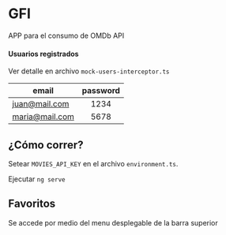 # GFI

APP para el consumo de OMDb API

#### Usuarios registrados

Ver detalle en archivo `mock-users-interceptor.ts` 

| email         | password          |
| ------------- |:-------------:|
| juan@mail.com      | 1234 |
| maria@mail.com      | 5678    |

## ¿Cómo correr?

Setear `MOVIES_API_KEY` en el archivo `environment.ts`.

Ejecutar `ng serve`

## Favoritos

Se accede por medio del menu desplegable de la barra superior
